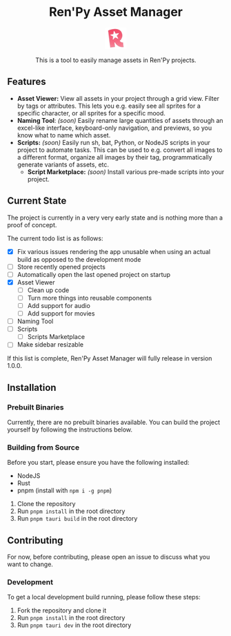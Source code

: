 <div align="center">

# Ren'Py Asset Manager

<img src="./.branding/logo.png" height="50px" alt="Logo">

This is a tool to easily manage assets in Ren'Py projects.

</div>

## Features

- **Asset Viewer:** View all assets in your project through a grid view. Filter by tags or attributes. This lets you e.g. easily see all sprites for a specific character, or all sprites for a specific mood.
- **Naming Tool**: _(soon)_ Easily rename large quantities of assets through an excel-like interface, keyboard-only navigation, and previews, so you know what to name which asset.
- **Scripts:** _(soon)_ Easily run sh, bat, Python, or NodeJS scripts in your project to automate tasks. This can be used to e.g. convert all images to a different format, organize all images by their tag, programmatically generate variants of assets, etc.
  - **Script Marketplace:** _(soon)_ Install various pre-made scripts into your project.

## Current State

The project is currently in a very very early state and is nothing more than a proof of concept.

The current todo list is as follows:

- [x] Fix various issues rendering the app unusable when using an actual build as opposed to the development mode
- [ ] Store recently opened projects
- [ ] Automatically open the last opened project on startup
- [x] Asset Viewer
  - [ ] Clean up code
  - [ ] Turn more things into reusable components
  - [ ] Add support for audio
  - [ ] Add support for movies
- [ ] Naming Tool
- [ ] Scripts
  - [ ] Scripts Marketplace
- [ ] Make sidebar resizable

If this list is complete, Ren'Py Asset Manager will fully release in version 1.0.0.

## Installation

### Prebuilt Binaries

Currently, there are no prebuilt binaries available. You can build the project yourself by following the instructions below.

### Building from Source

Before you start, please ensure you have the following installed:

- NodeJS
- Rust
- pnpm (install with `npm i -g pnpm`)

1. Clone the repository
2. Run `pnpm install` in the root directory
3. Run `pnpm tauri build` in the root directory

## Contributing

For now, before contributing, please open an issue to discuss what you want to change.

### Development

To get a local development build running, please follow these steps:

1. Fork the repository and clone it
2. Run `pnpm install` in the root directory
3. Run `pnpm tauri dev` in the root directory

